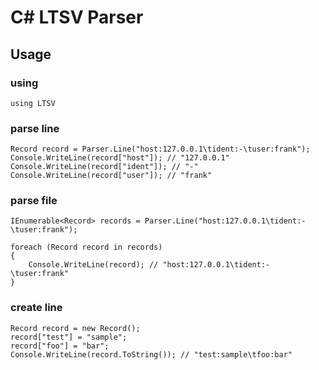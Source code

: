 # C# LTSV Parser

## Usage
### using
	using LTSV

### parse line
	Record record = Parser.Line("host:127.0.0.1\tident:-\tuser:frank");
	Console.WriteLine(record["host"]); // "127.0.0.1"
	Console.WriteLine(record["ident"]); // "-"
	Console.WriteLine(record["user"]); // "frank"

### parse file
	IEnumerable<Record> records = Parser.Line("host:127.0.0.1\tident:-\tuser:frank");

	foreach (Record record in records)
	{
		Console.WriteLine(record); // "host:127.0.0.1\tident:-\tuser:frank"
	}

### create line
	Record record = new Record();
	record["test"] = "sample";
	record["foo"] = "bar";
	Console.WriteLine(record.ToString()); // "test:sample\tfoo:bar"
